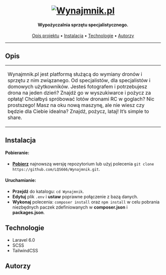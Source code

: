 <h1 align="center">
  <br>
  <a href="https://github.com/LQS666/Wynajmnik/archive/master.zip"><img src="http://pawelturkot.pl/uploads/wynajmnik_logo.png" alt="Wynajmnik.pl"></a>
</h1>

<h4 align="center">Wypożyczalnia sprzętu specjalistycznego.</h4>
      
<p align="center">
  <a href="#opis">Opis projektu</a> •
  <a href="#instalacja">Instalacja</a> •
  <a href="#technologie">Technologie</a> •
  <a href="#autorzy">Autorzy</a>
</p>

---

## Opis

<table>
<tr>
<td>
  
Wynajmnik.pl jest platformą służącą do wymiany dronów i sprzętu z nim związanego. Od specjalistów, dla specjalistów i domowych użytkowników. Jesteś fotografem i potrzebujesz drona na jeden dzień? Znajdź go w wyszukiwarce i pożycz za opłatą! Chciałbyś spróbować lotów dronami RC w goglach? Nic prostszego! Masz na oku nową maszynę, ale nie wiesz czy będzie dla Ciebie idealna? Znajdź, pożycz, lataj! It’s simple to share.

</td>
</tr>
</table>

## Instalacja

#### Pobieranie:
* **[Pobierz](https://github.com/LQS666/Wynajmnik/archive/master.zip)** najnowszą wersję repozytorium lub użyj polecenia `git clone https://github.com/LQS666/Wynajmnik.git`.

#### Uruchamianie:
* **Przejdź** do katalogu: `cd Wynajmnik`.
* **Edytuj** plik `.env` i  **ustaw** poprawne połączenie z bazą danych.
* **Wykonaj** polecenia: `composer install` oraz `npm install` w celu pobrania niezbędnych paczek zdefiniowanych w **composer.json** i **packages.json**.

## Technologie

* Laravel 6.0
* SCSS
* TailwindCSS

## Autorzy
